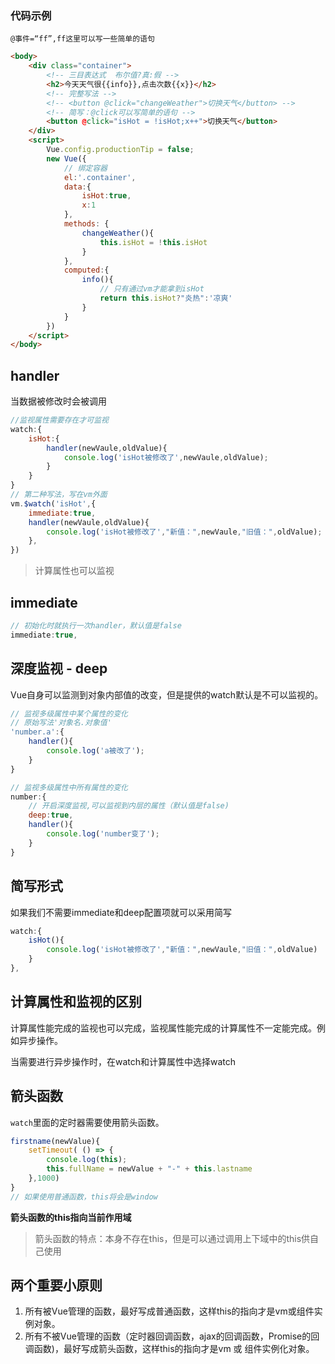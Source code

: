 ### 代码示例

`@事件=“ff”,ff这里可以写一些简单的语句`

```html
<body>
    <div class="container">
        <!-- 三目表达式  布尔值?真:假 -->
        <h2>今天天气很{{info}},点击次数{{x}}</h2>
        <!-- 完整写法 -->
        <!-- <button @click="changeWeather">切换天气</button> -->
        <!-- 简写：@click可以写简单的语句 -->
        <button @click="isHot = !isHot;x++">切换天气</button>
    </div>
    <script>
        Vue.config.productionTip = false;
        new Vue({
            // 绑定容器
            el:'.container',
            data:{
                isHot:true,
                x:1
            },
            methods: {
                changeWeather(){
                    this.isHot = !this.isHot
                }
            },
            computed:{
                info(){
                    // 只有通过vm才能拿到isHot
                    return this.isHot?"炎热":'凉爽'
                }
            }
        })
    </script>
</body>
```

## handler

当数据被修改时会被调用

```JavaScript
//监视属性需要存在才可监视
watch:{
    isHot:{
        handler(newVaule,oldValue){
            console.log('isHot被修改了',newVaule,oldValue);
        }
    }
}
// 第二种写法，写在vm外面
vm.$watch('isHot',{
    immediate:true,
    handler(newVaule,oldValue){
        console.log('isHot被修改了',"新值：",newVaule,"旧值：",oldValue);
    },
})
```

> 计算属性也可以监视

## immediate

```JavaScript
// 初始化时就执行一次handler，默认值是false
immediate:true,
```

## 深度监视 - deep

Vue自身可以监测到对象内部值的改变，但是提供的watch默认是不可以监视的。

```javascript
// 监视多级属性中某个属性的变化 
// 原始写法'对象名.对象值'
'number.a':{
    handler(){
        console.log('a被改了');
    }
}

// 监视多级属性中所有属性的变化
number:{
    // 开启深度监视,可以监视到内层的属性（默认值是false)
    deep:true,
    handler(){
        console.log('number变了');
    }
}
```

## 简写形式

如果我们不需要immediate和deep配置项就可以采用简写

```JavaScript
watch:{
    isHot(){
        console.log('isHot被修改了',"新值：",newVaule,"旧值：",oldValue)
    }
},
```

## 计算属性和监视的区别

计算属性能完成的监视也可以完成，监视属性能完成的计算属性不一定能完成。例如异步操作。

当需要进行异步操作时，在watch和计算属性中选择watch

## 箭头函数

`watch`里面的定时器需要使用箭头函数。

```JavaScript
firstname(newValue){
    setTimeout( () => {
        console.log(this);
        this.fullName = newValue + "-" + this.lastname
    },1000) 
}
// 如果使用普通函数，this将会是window
```

**箭头函数的this指向当前作用域**

> 箭头函数的特点：本身不存在this，但是可以通过调用上下域中的this供自己使用

## 两个重要小原则

1. 所有被Vue管理的函数，最好写成普通函数，这样this的指向才是vm或组件实例对象。
2. 所有不被Vue管理的函数（定时器回调函数，ajax的回调函数，Promise的回调函数)，最好写成箭头函数，这样this的指向才是vm 或 组件实例化对象。

